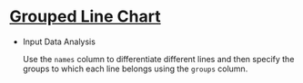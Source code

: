 # [Grouped Line Chart](/basic/group-line)

- Input Data Analysis

  Use the `names` column to differentiate different lines and then specify the groups to which each line belongs using the `groups` column.
